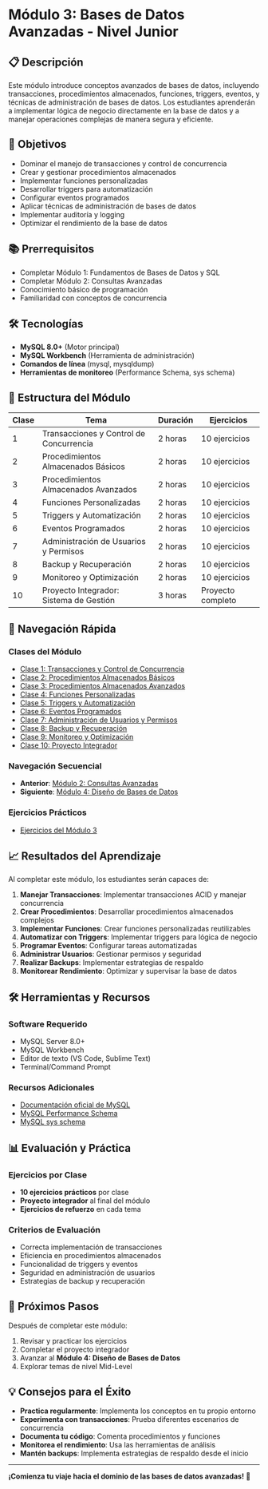 # Módulo 3: Bases de Datos Avanzadas - Nivel Junior

## 📋 Descripción

Este módulo introduce conceptos avanzados de bases de datos, incluyendo transacciones, procedimientos almacenados, funciones, triggers, eventos, y técnicas de administración de bases de datos. Los estudiantes aprenderán a implementar lógica de negocio directamente en la base de datos y a manejar operaciones complejas de manera segura y eficiente.

## 🎯 Objetivos

- Dominar el manejo de transacciones y control de concurrencia
- Crear y gestionar procedimientos almacenados
- Implementar funciones personalizadas
- Desarrollar triggers para automatización
- Configurar eventos programados
- Aplicar técnicas de administración de bases de datos
- Implementar auditoría y logging
- Optimizar el rendimiento de la base de datos

## 📚 Prerrequisitos

- Completar Módulo 1: Fundamentos de Bases de Datos y SQL
- Completar Módulo 2: Consultas Avanzadas
- Conocimiento básico de programación
- Familiaridad con conceptos de concurrencia

## 🛠️ Tecnologías

- **MySQL 8.0+** (Motor principal)
- **MySQL Workbench** (Herramienta de administración)
- **Comandos de línea** (mysql, mysqldump)
- **Herramientas de monitoreo** (Performance Schema, sys schema)

## 📖 Estructura del Módulo

| Clase | Tema | Duración | Ejercicios |
|-------|------|----------|------------|
| 1 | Transacciones y Control de Concurrencia | 2 horas | 10 ejercicios |
| 2 | Procedimientos Almacenados Básicos | 2 horas | 10 ejercicios |
| 3 | Procedimientos Almacenados Avanzados | 2 horas | 10 ejercicios |
| 4 | Funciones Personalizadas | 2 horas | 10 ejercicios |
| 5 | Triggers y Automatización | 2 horas | 10 ejercicios |
| 6 | Eventos Programados | 2 horas | 10 ejercicios |
| 7 | Administración de Usuarios y Permisos | 2 horas | 10 ejercicios |
| 8 | Backup y Recuperación | 2 horas | 10 ejercicios |
| 9 | Monitoreo y Optimización | 2 horas | 10 ejercicios |
| 10 | Proyecto Integrador: Sistema de Gestión | 3 horas | Proyecto completo |

## 🚀 Navegación Rápida

### Clases del Módulo
- [Clase 1: Transacciones y Control de Concurrencia](clase_1_transacciones_concurrencia.md)
- [Clase 2: Procedimientos Almacenados Básicos](clase_2_procedimientos_basicos.md)
- [Clase 3: Procedimientos Almacenados Avanzados](clase_3_procedimientos_avanzados.md)
- [Clase 4: Funciones Personalizadas](clase_4_funciones_personalizadas.md)
- [Clase 5: Triggers y Automatización](clase_5_triggers_automatizacion.md)
- [Clase 6: Eventos Programados](clase_6_eventos_programados.md)
- [Clase 7: Administración de Usuarios y Permisos](clase_7_usuarios_permisos.md)
- [Clase 8: Backup y Recuperación](clase_8_backup_recuperacion.md)
- [Clase 9: Monitoreo y Optimización](clase_9_monitoreo_optimizacion.md)
- [Clase 10: Proyecto Integrador](clase_10_proyecto_integrador.md)

### Navegación Secuencial
- **Anterior**: [Módulo 2: Consultas Avanzadas](../junior_2/README.md)
- **Siguiente**: [Módulo 4: Diseño de Bases de Datos](../junior_4/README.md)

### Ejercicios Prácticos
- [Ejercicios del Módulo 3](ejercicios_practicos.sql)

## 📈 Resultados del Aprendizaje

Al completar este módulo, los estudiantes serán capaces de:

1. **Manejar Transacciones**: Implementar transacciones ACID y manejar concurrencia
2. **Crear Procedimientos**: Desarrollar procedimientos almacenados complejos
3. **Implementar Funciones**: Crear funciones personalizadas reutilizables
4. **Automatizar con Triggers**: Implementar triggers para lógica de negocio
5. **Programar Eventos**: Configurar tareas automatizadas
6. **Administrar Usuarios**: Gestionar permisos y seguridad
7. **Realizar Backups**: Implementar estrategias de respaldo
8. **Monitorear Rendimiento**: Optimizar y supervisar la base de datos

## 🛠️ Herramientas y Recursos

### Software Requerido
- MySQL Server 8.0+
- MySQL Workbench
- Editor de texto (VS Code, Sublime Text)
- Terminal/Command Prompt

### Recursos Adicionales
- [Documentación oficial de MySQL](https://dev.mysql.com/doc/)
- [MySQL Performance Schema](https://dev.mysql.com/doc/refman/8.0/en/performance-schema.html)
- [MySQL sys schema](https://dev.mysql.com/doc/refman/8.0/en/sys-schema.html)

## 📊 Evaluación y Práctica

### Ejercicios por Clase
- **10 ejercicios prácticos** por clase
- **Proyecto integrador** al final del módulo
- **Ejercicios de refuerzo** en cada tema

### Criterios de Evaluación
- Correcta implementación de transacciones
- Eficiencia en procedimientos almacenados
- Funcionalidad de triggers y eventos
- Seguridad en administración de usuarios
- Estrategias de backup y recuperación

## 🎯 Próximos Pasos

Después de completar este módulo:
1. Revisar y practicar los ejercicios
2. Completar el proyecto integrador
3. Avanzar al **Módulo 4: Diseño de Bases de Datos**
4. Explorar temas de nivel Mid-Level

## 💡 Consejos para el Éxito

- **Practica regularmente**: Implementa los conceptos en tu propio entorno
- **Experimenta con transacciones**: Prueba diferentes escenarios de concurrencia
- **Documenta tu código**: Comenta procedimientos y funciones
- **Monitorea el rendimiento**: Usa las herramientas de análisis
- **Mantén backups**: Implementa estrategias de respaldo desde el inicio

---

**¡Comienza tu viaje hacia el dominio de las bases de datos avanzadas!** 🚀